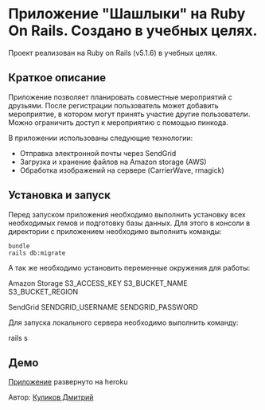 # Приложение "Шашлыки" на Ruby On Rails. Создано в учебных целях.

Проект реализован на Ruby on Rails (v5.1.6) в учебных целях.

## Краткое описание

Приложение позволяет планировать совместные мероприятий c друзьями. После регистрации пользователь может добавить мероприятие, в котором могут принять участие другие пользователи. Можно ограничить  доступ к мероприятию с помощью пинкода.

В приложении использованы следующие технологии:

 - Отправка электронной почты через SendGrid
 - Загрузка и хранение файлов на Amazon storage (AWS)
 - Обработка изображений на сервере (CarrierWave, rmagick)

## Установка и запуск
Перед запуском приложения необходимо выполнить установку всех необходимых гемов и подготовку базы данных. Для этого в консоли в директории с приложением необходимо выполнить команды:

    bundle
    rails db:migrate

А так же необходимо установить переменные окружения для работы:

Amazon Storage
S3_ACCESS_KEY
S3_BUCKET_NAME
S3_BUCKET_REGION

SendGrid
SENDGRID_USERNAME
SENDGRID_PASSWORD

Для запуска локального сервера необходимо выполнить команду:

rails s

## Демо
[Приложение](https://bbqdimaon.herokuapp.com/) развернуто на heroku

Автор:  [Куликов Дмитрий](https://github.com/Dimaon)
